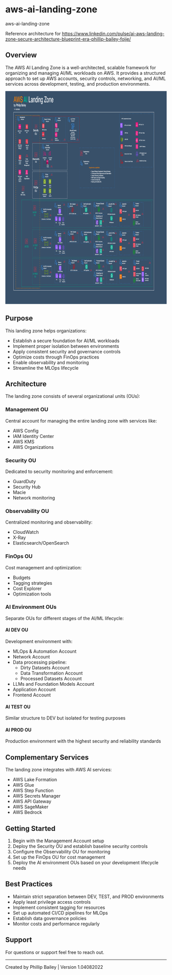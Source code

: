 # aws-ai-landing-zone
aws-ai-landing-zone

Reference architecture for https://www.linkedin.com/pulse/ai-aws-landing-zone-secure-architecture-blueprint-era-phillip-bailey-foije/

## Overview
The AWS AI Landing Zone is a well-architected, scalable framework for organizing and managing AI/ML workloads on AWS. It provides a structured approach to set up AWS accounts, security controls, networking, and AI/ML services across development, testing, and production environments.


<img src="AILanndingZone.png" alt="Description" width="1000" height="664">


## Purpose
This landing zone helps organizations:
- Establish a secure foundation for AI/ML workloads
- Implement proper isolation between environments
- Apply consistent security and governance controls
- Optimize costs through FinOps practices
- Enable observability and monitoring
- Streamline the MLOps lifecycle

## Architecture
The landing zone consists of several organizational units (OUs):

### Management OU
Central account for managing the entire landing zone with services like:
- AWS Config
- IAM Identity Center
- AWS KMS
- AWS Organizations

### Security OU
Dedicated to security monitoring and enforcement:
- GuardDuty
- Security Hub
- Macie
- Network monitoring

### Observability OU
Centralized monitoring and observability:
- CloudWatch
- X-Ray
- Elasticsearch/OpenSearch

### FinOps OU
Cost management and optimization:
- Budgets
- Tagging strategies
- Cost Explorer
- Optimization tools

### AI Environment OUs
Separate OUs for different stages of the AI/ML lifecycle:

#### AI DEV OU
Development environment with:
- MLOps & Automation Account
- Network Account
- Data processing pipeline:
  - Dirty Datasets Account
  - Data Transformation Account
  - Processed Datasets Account
- LLMs and Foundation Models Account
- Application Account
- Frontend Account

#### AI TEST OU
Similar structure to DEV but isolated for testing purposes

#### AI PROD OU
Production environment with the highest security and reliability standards

## Complementary Services
The landing zone integrates with AWS AI services:
- AWS Lake Formation
- AWS Glue
- AWS Step Function
- AWS Secrets Manager
- AWS API Gateway
- AWS SageMaker
- AWS Bedrock

## Getting Started
1. Begin with the Management Account setup
2. Deploy the Security OU and establish baseline security controls
3. Configure the Observability OU for monitoring
4. Set up the FinOps OU for cost management
5. Deploy the AI environment OUs based on your development lifecycle needs

## Best Practices
- Maintain strict separation between DEV, TEST, and PROD environments
- Apply least privilege access controls
- Implement consistent tagging for resources
- Set up automated CI/CD pipelines for MLOps
- Establish data governance policies
- Monitor costs and performance regularly

## Support
For questions or support feel free to reach out. 

---
Created by Phillip Bailey | Version 1.04082022
